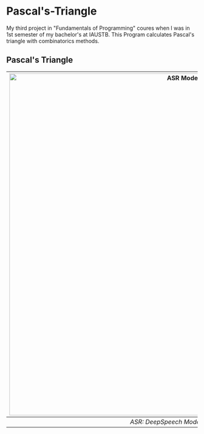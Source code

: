 # Pascal's-Triangle

My third project in "Fundamentals of Programming" coures when I was in 1st semester of my bachelor's at IAUSTB. This Program calculates Pascal's triangle with combinatorics methods.

## Pascal's Triangle
| <img src="statistics/ASR.png" alt="ASR Model" width="900"/> | 
|:--:| 
| *ASR: DeepSpeech Model Overview*
